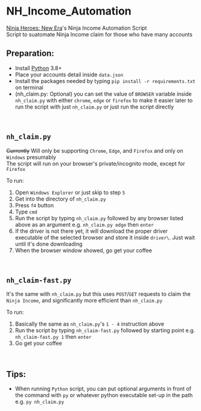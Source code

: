 # NH_Income_Automation
[Ninja Heroes: New Era](https://www.ninjaheroesnewera.com/)'s Ninja Income Automation Script<br/>
Script to suatomate Ninja Income claim for those who have many accounts

## Preparation:
* Install [Python](https://www.python.org/downloads/) 3.8+
* Place your accounts detail inside `data.json`
* Install the packages needed by typing `pip install -r requirements.txt` on terminal
* (nh_claim.py: Optional) you can set the value of `BROWSER` variable inside `nh_claim.py` with either `chrome`, `edge` or `firefox` to make it easier later to run the script with just `nh_claim.py` or just run the script directly
<br />

## `nh_claim.py`
~~Currently~~ Will only be supporting `Chrome`, `Edge`, and `Firefox` and only on `Windows` presumably <br/>
The script will run on your browser's private/incognito mode, except for `Firefox`

To run:
1. Open `Windows Explorer` or just skip to step `5`
2. Get into the directory of `nh_claim.py`
3. Press `f4` button
4. Type `cmd`
5. Run the script by typing `nh_claim.py` followed by any browser listed above as an argument e.g. `nh_claim.py edge` then `enter`
6. If the driver is not there yet, it will download the proper driver executable of the selected browser and store it inside `driver\`. Just wait until it's done downloading
7. When the browser window showed, go get your coffee
<br />

## `nh_claim-fast.py`
It's the same with `nh_claim.py` but this uses `POST`/`GET` requests to claim the `Ninja Income`, and significantly more efficient than `nh_claim.py`

To run:
1. Basically the same as `nh_claim.py`'s `1 - 4` instruction above
2. Run the script by typing `nh_claim-fast.py` followed by starting point e.g. `nh_claim-fast.py 1` then `enter`
3. Go get your coffee
<br />

## Tips:
* When running `Python` script, you can put optional arguments in front of the command with `py` or whatever python executable set-up in the path e.g. `py nh_claim.py`
